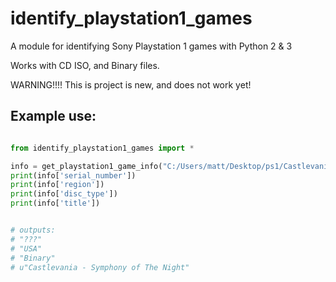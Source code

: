 identify_playstation1_games
==========

A module for identifying Sony Playstation 1 games with Python 2 &amp; 3

Works with CD ISO, and Binary files.

WARNING!!!! This is project is new, and does not work yet!


Example use:
-----
~~~python

from identify_playstation1_games import *

info = get_playstation1_game_info("C:/Users/matt/Desktop/ps1/Castlevania - Symphony of The Night/castlevania_sotn.bin")
print(info['serial_number'])
print(info['region'])
print(info['disc_type'])
print(info['title'])


# outputs:
# "???"
# "USA"
# "Binary"
# u"Castlevania - Symphony of The Night"
~~~


